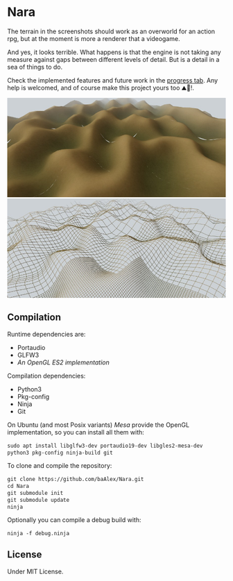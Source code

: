 Nara
====

The terrain in the screenshots should work as an overworld for an action rpg, but at the moment is more a renderer that a videogame.

And yes, it looks terrible. What happens is that the engine is not taking any measure against gaps between different levels of detail. But is a detail in a sea of things to do.

Check the implemented features and future work in the [progress tab](https://github.com/baAlex/Nara/projects/4). Any help is welcomed, and of course make this project yours too ⛰️📐️!.

![screenshot](./documentation/screenshot-08.jpg)
![screenshot](./documentation/screenshot-09.jpg)


Compilation
-----------
Runtime dependencies are:
 - Portaudio
 - GLFW3
 - *An OpenGL ES2 implementation*

Compilation dependencies:
 - Python3
 - Pkg-config
 - Ninja
 - Git

On Ubuntu (and most Posix variants) *Mesa* provide the OpenGL implementation, so you can install all them with:
```
sudo apt install libglfw3-dev portaudio19-dev libgles2-mesa-dev python3 pkg-config ninja-build git
```

To clone and compile the repository:
```
git clone https://github.com/baAlex/Nara.git
cd Nara
git submodule init
git submodule update
ninja
```

Optionally you can compile a debug build with:
```
ninja -f debug.ninja
```


License
-------
Under MIT License.
